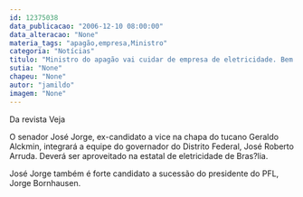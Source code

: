 ```yaml
---
id: 12375038
data_publicacao: "2006-12-10 08:00:00"
data_alteracao: "None"
materia_tags: "apagão,empresa,Ministro"
categoria: "Notícias"
titulo: "Ministro do apagão vai cuidar de empresa de eletricidade. Bem longe daqui"
sutia: "None"
chapeu: "None"
autor: "jamildo"
imagem: "None"
---
```

<p>Da revista Veja</p>

<p>O senador Jos&eacute; Jorge, ex-candidato a vice na chapa do tucano Geraldo Alckmin, integrar&aacute; a equipe do governador do Distrito Federal, Jos&eacute; Roberto Arruda. Dever&aacute; ser aproveitado na estatal de eletricidade de Bras?lia.</p>

<p>Jos&eacute; Jorge tamb&eacute;m &eacute; forte candidato a sucess&atilde;o do presidente do PFL, Jorge Bornhausen.</p>
